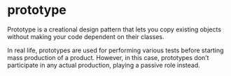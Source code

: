 # prototype

Prototype is a creational design pattern that lets you copy existing objects without making your code dependent on their classes.

In real life, prototypes are used for performing various tests before starting mass production of a product. However, in this case, prototypes don’t participate in any actual production, playing a passive role instead.

